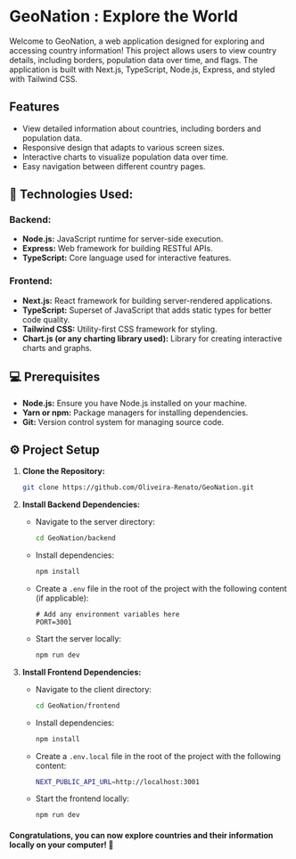 # GeoNation : Explore the World

Welcome to GeoNation, a web application designed for exploring and accessing country information! This project allows users to view country details, including borders, population data over time, and flags. The application is built with Next.js, TypeScript, Node.js, Express, and styled with Tailwind CSS.

## Features

- View detailed information about countries, including borders and population data.
- Responsive design that adapts to various screen sizes.
- Interactive charts to visualize population data over time.
- Easy navigation between different country pages.

## :test_tube: Technologies Used:

### Backend:

- **Node.js:** JavaScript runtime for server-side execution.
- **Express:** Web framework for building RESTful APIs.
- **TypeScript:** Core language used for interactive features.
  
### Frontend:

- **Next.js:** React framework for building server-rendered applications.
- **TypeScript:** Superset of JavaScript that adds static types for better code quality.
- **Tailwind CSS:** Utility-first CSS framework for styling.
- **Chart.js (or any charting library used):** Library for creating interactive charts and graphs.

## :computer: Prerequisites

- **Node.js:** Ensure you have Node.js installed on your machine.
- **Yarn or npm:** Package managers for installing dependencies.
- **Git:** Version control system for managing source code.

## :gear: Project Setup

1. **Clone the Repository:**

   ```bash
   git clone https://github.com/Oliveira-Renato/GeoNation.git
   
2. **Install Backend Dependencies:**

   - Navigate to the server directory:
     ```bash
     cd GeoNation/backend
     ```
   - Install dependencies:
     ```bash
     npm install
     ```
   - Create a `.env` file in the root of the project with the following content (if applicable):
     ```
     # Add any environment variables here
     PORT=3001
     ```
   - Start the server locally:
     ```bash
     npm run dev
     ```

3. **Install Frontend Dependencies:**

   - Navigate to the client directory:
     ```bash
     cd GeoNation/frontend
     ```
   - Install dependencies:
     ```bash
     npm install
     ```
   - Create a `.env.local` file in the root of the project with the following content:
     ```bash
     NEXT_PUBLIC_API_URL=http://localhost:3001 
     ```
     
   - Start the frontend locally:
     ```bash
     npm run dev
     ```

#### Congratulations, you can now explore countries and their information locally on your computer! 🎉

